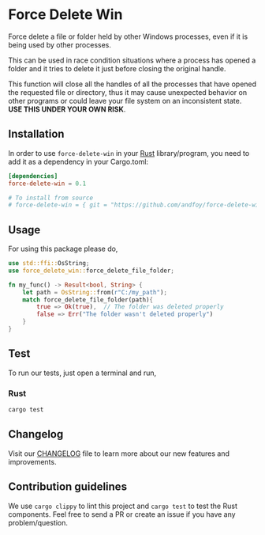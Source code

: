 # Force Delete Win

Force delete a file or folder held by other Windows processes, even if it is being used by other processes.

This can be used in race condition situations where a process has opened a folder and it tries to delete it just before closing the original handle.

This function will close all the handles of all the processes that have opened the requested file or directory, thus it may cause unexpected behavior on other programs or could leave your file system on an inconsistent state. **USE THIS UNDER YOUR OWN RISK**.

## Installation

In order to use `force-delete-win` in your [Rust](rust/README.md) library/program, you need to add
it as a dependency in your Cargo.toml:

```toml
[dependencies]
force-delete-win = 0.1

# To install from source
# force-delete-win = { git = "https://github.com/andfoy/force-delete-win" }
```

## Usage

For using this package please do,

```rust
use std::ffi::OsString;
use force_delete_win::force_delete_file_folder;

fn my_func() -> Result<bool, String> {
    let path = OsString::from(r"C:/my_path");
    match force_delete_file_folder(path){
        true => Ok(true),  // The folder was deleted properly
        false => Err("The folder wasn't deleted properly")
    }
}
```

## Test

To run our tests, just open a terminal and run,

### Rust
```bash
cargo test
```

## Changelog
Visit our [CHANGELOG](../CHANGELOG.md) file to learn more about our new features and improvements.

## Contribution guidelines
We use `cargo clippy` to lint this project and `cargo test` to test the Rust components.
Feel free to send a PR or create an issue if you have any problem/question.
